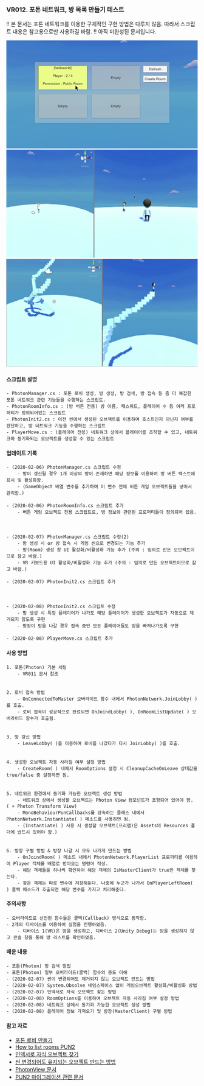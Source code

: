 ### VR012. 포톤 네트워크, 방 목록 만들기 테스트

 :bangbang: 본 문서는 포톤 네트워크를 이용한 구체적인 구현 방법은 다루지 않음. 따라서 스크립트 내용은 참고용으로만 사용하길 바람.
 :bangbang: 아직 미완성된 문서입니다.


![photon_lobby](./photon_lobby.PNG)
![photon_joinroom](./photon_joinroom.PNG)
![photon_objectsync](./photon_objectsync.PNG)


#### 스크립트 설명
	- PhotonManager.cs : 포톤 로비 생성, 방 생성, 방 검색, 방 접속 등 좀 더 복잡한 포톤 네트워크 관련 기능들을 수행하는 스크립트.
	- PhotonRoomInfo.cs : (방 버튼 전용) 방 이름, 패스워드, 플레이어 수 등 여러 프로퍼티가 정의되어있는 스크립트
	- PhotonInit2.cs : 이전 씬에서 생성된 오브젝트를 이용하여 호스트인지 아닌지 여부를 판단하고, 방 네트워크 기능을 수행하는 스크립트
	- PlayerMove.cs : (플레이어 전용) 네트워크 상에서 플레이어를 조작할 수 있고, 네트워크와 동기화되는 오브젝트를 생성할 수 있는 스크립트


#### 업데이트 기록
	- (2020-02-06) PhotonManager.cs 스크립트 수정
		- 방이 갱신될 경우 1개 이상의 방이 존재하면 해당 정보를 이용하여 방 버튼 텍스트에 표시 및 활성화함.
		- (GameObject 배열 변수를 추가하여 이 변수 안에 버튼 게임 오브젝트들을 넣어서 관리함.)

	- (2020-02-06) PhotonRoomInfo.cs 스크립트 추가
		- 버튼 게임 오브젝트 전용 스크립트로, 방 정보와 관련된 프로퍼티들이 정의되어 있음.



	- (2020-02-07) PhotonManager.cs 스크립트 수정(2)
		- 방 생성 시 or 방 접속 시 게임 씬으로 변경되는 기능 추가
		- 방(Room) 생성 창 UI 활성화/비활성화 기능 추가 (주의 : 임의로 만든 오브젝트이므로 참고 바람.) 
		- VR 키보드용 UI 활성화/비활성화 기능 추가 (주의 : 임의로 만든 오브젝트이므로 참고 바람.)

	- (2020-02-07) PhotonInit2.cs 스크립트 추가



	- (2020-02-08) PhotonInit2.cs 스크립트 수정
		- 방 생성 시 특정 플레이어가 나가도 해당 플레이어가 생성한 오브젝트가 자동으로 제거되지 않도록 구현
		- 방장이 방을 나갈 경우 접속 중인 모든 플레이어들도 방을 빠져나가도록 구현

	- (2020-02-08) PlayerMove.cs 스크립트 추가



#### 사용 방법
	1. 포톤(Photon) 기본 세팅
		- VR011 문서 참조


	2. 로비 접속 방법
		- OnConnectedToMaster 오버라이드 함수 내에서 PhotonNetwork.JoinLobby( )를 호출.
		- 로비 접속이 성공적으로 완료되면 OnJoindLobby( ), OnRoomListUpdate( ) 오버라이드 함수가 호출됨.


	3. 방 갱신 방법
		- LeaveLobby( )를 이용하여 로비를 나갔다가 다시 JoinLobby( )를 호출. 


	4. 생성한 오브젝트 자동 사라짐 여부 설정 방법
		- CreateRoom( ) 내에서 RoomOptions 설정 시 CleanupCacheOnLeave 상태값을 true/false 중 설정하면 됨.


	5. 네트워크 환경에서 동기화 가능한 오브젝트 생성 방법
		- 네트워크 상에서 생성할 오브젝트는 Photon View 컴포넌트가 포함되어 있어야 함. ( + Photon Transform View)
		- MonoBehaviourPunCallbacks를 상속하는 클래스 내에서  PhotonNetwork.Instantiate( ) 메소드를 사용하면 됨.
		- (Instantiate( ) 사용 시 생성할 오브젝트(프리팹)은 Assets의 Resources 폴더에 반드시 있어야 함.)


	6. 방장 구별 방법 & 방장 나갈 시 모두 나가게 만드는 방법
		- OnJoindRoom( ) 메소드 내에서 PhotonNetwork.PlayerList 프로퍼티를 이용하여 Player 객체를 배열로 받아오는 명령어 작성.
		- 해당 객체들을 하나씩 확인하여 해당 객체의 IsMasterClient가 true인 객체를 찾는다.
		- 찾은 객체는 따로 변수에 저장해둔다. 나중에 누군가 나가서 OnPlayerLeftRoom( ) 콜백 메소드가 호출되면 해당 변수를 가지고 처리해준다.



#### 주의사항
	- 오버라이드로 선언된 함수들은 콜백(Callback) 방식으로 동작함.
	- 2개의 디바이스를 이용하여 실험을 진행하였음.
		- 디바이스 1(VR)은 방을 생성하고, 디바이스 2(Unity Debug)는 방을 생성하지 않고 콘솔 창을 통해 방 리스트를 확인하였음.



#### 배운 내용
	- 포톤(Photon) 방 검색 방법
	- 포톤(Photon) 일부 오버라이드(콜백) 함수의 용도 이해
	- (2020-02-07) 씬이 변경되어도 제거되지 않는 오브젝트 만드는 방법
	- (2020-02-07) System.Obsolve 네임스페이스 없이 게임오브젝트 활성화/비활성화 방법
	- (2020-02-07) 인덱서로 자식 오브젝트 찾는 방법
	- (2020-02-08) RoomOptions를 이용하여 오브젝트 자동 사라짐 여부 설정 방법
	- (2020-02-08) 네트워크 상에서 동기화 가능한 오브젝트 생성 방법
	- (2020-02-08) 플레이어 정보 가져오기 및 방장(MasterClient) 구별 방법



#### 참고 자료
 - [포톤 로비 만들기](https://icechou.tistory.com/305)
 - [How to list rooms PUN2](https://answers.unity.com/questions/1562217/how-to-list-rooms-pun-2.html)
 - [인덱서로 자식 오브젝트 찾기](https://funfunhanblog.tistory.com/21)
 - [씬 변경되어도 유지되는 오브젝트 만드는 방법](https://bluemeta.tistory.com/19)
 - [PhotonView 문서](https://doc-api.photonengine.com/ko-kr/pun/current/class_photon_view.html#afcf78ab953a119454750b7e85242eae4)
 - [PUN2 마이그레이션 관련 문서](https://doc.photonengine.com/ko-kr/pun/v2/getting-started/migration-notes)